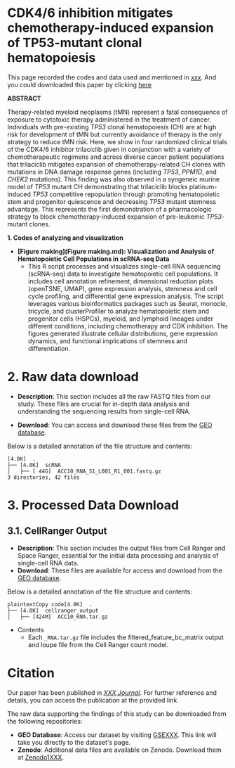 # **CDK4/6 inhibition mitigates chemotherapy-induced expansion of  TP53-mutant clonal hematopoiesis**

This page recorded the codes and data used and mentioned in [*xxx*](XXX). And you could downloaded this paper by clicking [here](pdf/XXX)

**ABSTRACT**

Therapy-related myeloid neoplasms (tMN) represent a fatal consequence of exposure to cytotoxic therapy administered in the treatment of cancer. Individuals with pre-existing *TP53* clonal hematopoiesis (CH) are at high risk for development of tMN but currently avoidance of therapy is the only strategy to reduce tMN risk. Here, we show in four randomized clinical trials of the CDK4/6 inhibitor trilaciclib given in conjunction with a variety of chemotherapeutic regimens and across diverse cancer patient populations that trilaciclib mitigates expansion of chemotherapy-related CH clones with mutations in DNA damage response genes (including *TP53*, *PPM1D*, and *CHEK2* mutations). This finding was also observed in a syngeneic murine model of *TP53* mutant CH demonstrating that trilaciclib blocks platinum-induced *TP53* competitive repopulation through promoting hematopoietic stem and progenitor quiescence and decreasing *TP53* mutant stemness advantage. This represents the first demonstration of a pharmacologic strategy to block chemotherapy-induced expansion of pre-leukemic *TP53*-mutant clones.

**1. Codes of analyzing and visualization**

- **[Figure making](Figure making.md): Visualization and Analysis of Hematopoietic Cell Populations in scRNA-seq Data**
  - This R script processes and visualizes single-cell RNA sequencing (scRNA-seq) data to investigate hematopoietic cell populations. It includes cell annotation refinement, dimensional reduction plots (openTSNE, UMAP), gene expression analysis, stemness and cell cycle profiling, and differential gene expression analysis. The script leverages various bioinformatics packages such as Seurat, monocle, tricycle, and clusterProfiler to analyze hematopoietic stem and progenitor cells (HSPCs), myeloid, and lymphoid lineages under different conditions, including chemotherapy and CDK inhibition. The figures generated illustrate cellular distributions, gene expression dynamics, and functional implications of stemness and differentiation.

# **2. Raw data download**

- **Description**: This section includes all the raw FASTQ files from our study. These files are crucial for in-depth data analysis and understanding the sequencing results from single-cell RNA.

- **Download**: You can access and download these files from the [GEO database](https://chat.openai.com/c/link-to-download).

Below is a detailed annotation of the file structure and contents:

```shell
[4.0K]  .
├── [4.0K]  scRNA
│   ├── [ 44G]  ACC10_RNA_S1_L001_R1_001.fastq.gz
3 directories, 42 files
```

# **3. Processed Data Download**

## 3.1. CellRanger  Output

- **Description**: This section includes the output files from Cell Ranger and Space Ranger, essential for the initial data processing and analysis of single-cell RNA data.
- **Download**: These files are available for access and download from the [GEO database](https://chat.openai.com/c/link-to-download).

Below is a detailed annotation of the file structure and contents:

```shell
plaintextCopy code[4.0K]  .
├── [4.0K]  cellranger_output
│   ├── [424M]  ACC10_RNA.tar.gz
```

- Contents
  - Each `_RNA.tar.gz` file includes the filtered_feature_bc_matrix output and loupe file from the Cell Ranger count model.

# **Citation**

Our paper has been published in [*XXX Journal*](https://chat.openai.com/c/xxxx). For further reference and details, you can access the publication at the provided link.

The raw data supporting the findings of this study can be downloaded from the following repositories:

- **GEO Database**: Access our dataset by visiting [GSEXXX](https://www.ncbi.nlm.nih.gov/geo/query/acc.cgi?acc=GSEXXX). This link will take you directly to the dataset's page.
- **Zenodo**: Additional data files are available on Zenodo. Download them at [Zenodo1XXX](https://zenodo.org/records/).